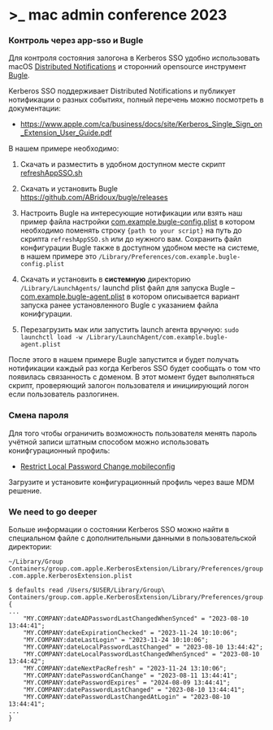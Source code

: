 # \>_  mac admin conference 2023

### Контроль через app-sso и Bugle

Для контроля состояния залогона в Kerberos SSO удобно использовать macOS [Distributed Notifications](https://developer.apple.com/documentation/foundation/notifications) и сторонний opensource инструмент [Bugle](https://github.com/ABridoux/bugle).

Kerberos SSO поддерживает Distributed Notifications и публикует нотификации о разных событиях, полный перечень можно посмотреть в документации:

- https://www.apple.com/ca/business/docs/site/Kerberos_Single_Sign_on_Extension_User_Guide.pdf


В нашем примере необходимо:

1. Скачать и разместить в удобном доступном месте скрипт [refreshAppSSO.sh](https://github.com/ya-appleinfra/macadminconference-2023/blob/main/02%20-%20usage%20and%20control%20example/refreshAppSSO.sh)

2. Скачать и установить Bugle https://github.com/ABridoux/bugle/releases

3. Настроить Bugle на интересующие нотификации или взять наш пример файла настройки [com.example.bugle-config.plist](com.example.bugle-config.plist) в котором необходимо поменять строку `{path to your script}` на путь до скрипта `refreshAppSSO.sh` или до нужного вам. Сохранить файл конфигурации Bugle также в доступном удобном месте на системе, в нашем примере это `/Library/Preferences/com.example.bugle-config.plist`
4. Скачать и установить в **системную** директорию `/Library/LaunchAgents/` launchd plist файл для запуска Bugle – [com.example.bugle-agent.plist](https://github.com/ya-appleinfra/macadminconference-2023/blob/main/02%20-%20usage%20and%20control%20example/com.example.bugle-agent.plist) в котором описывается вариант запуска ранее установленного Bugle с указанием файла конифгурации.
5. Перезагрузить мак или запустить launch агента вручную: `sudo launchctl load -w /Library/LaunchAgent/com.example.bugle-agent.plist`

После этого в нашем примере Bugle запустится и будет получать нотификации каждый раз когда Kerberos SSO будет сообщать о том что появилась связанность с доменом. В этот момент будет выполняться скрипт, проверяющий залогон пользователя и инициирующий логон если пользователь разлогинен.

### Смена пароля

Для того чтобы ограничить возможность пользователя менять пароль учётной записи штатным способом можно использовать конифгурационный профиль:

- [Restrict Local Password Change.mobileconfig](https://github.com/ya-appleinfra/macadminconference-2023/blob/main/02%20-%20usage%20and%20control%20example/Restrict%20Local%20Password%20Change.mobileconfig)

Загрузите и установите конфигурационный профиль через ваше MDM решение.

### We need to go deeper

Больше информации о состоянии Kerberos SSO можно найти в специальном файле с дополнительными данными в пользовательской директории:

`~/Library/Group Containers/group.com.apple.KerberosExtension/Library/Preferences/group.com.apple.KerberosExtension.plist`

```
$ defaults read /Users/$USER/Library/Group\ Containers/group.com.apple.KerberosExtension/Library/Preferences/group.com.apple.KerberosExtension.plist
{
...
    "MY.COMPANY:dateADPasswordLastChangedWhenSynced" = "2023-08-10 13:44:41";
    "MY.COMPANY:dateExpirationChecked" = "2023-11-24 10:10:06";
    "MY.COMPANY:dateLastLogin" = "2023-11-24 10:10:06";
    "MY.COMPANY:dateLocalPasswordLastChanged" = "2023-08-10 13:44:42";
    "MY.COMPANY:dateLocalPasswordLastChangedWhenSynced" = "2023-08-10 13:44:42";
    "MY.COMPANY:dateNextPacRefresh" = "2023-11-24 13:10:06";
    "MY.COMPANY:datePasswordCanChange" = "2023-08-11 13:44:41";
    "MY.COMPANY:datePasswordExpires" = "2024-08-09 13:44:41";
    "MY.COMPANY:datePasswordLastChanged" = "2023-08-10 13:44:41";
    "MY.COMPANY:datePasswordLastChangedAtLogin" = "2023-08-10 13:44:41";
...
}
```
